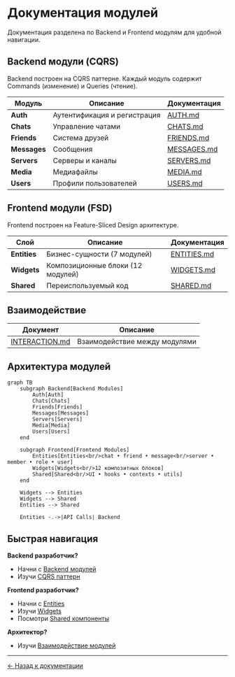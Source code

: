 # Документация модулей

Документация разделена по Backend и Frontend модулям для удобной навигации.

## Backend модули (CQRS)

Backend построен на CQRS паттерне. Каждый модуль содержит Commands (изменение) и Queries (чтение).

| Модуль | Описание | Документация |
|--------|----------|--------------|
| **Auth** | Аутентификация и регистрация | [AUTH.md](./backend/AUTH.md) |
| **Chats** | Управление чатами | [CHATS.md](./backend/CHATS.md) |
| **Friends** | Система друзей | [FRIENDS.md](./backend/FRIENDS.md) |
| **Messages** | Сообщения | [MESSAGES.md](./backend/MESSAGES.md) |
| **Servers** | Серверы и каналы | [SERVERS.md](./backend/SERVERS.md) |
| **Media** | Медиафайлы | [MEDIA.md](./backend/MEDIA.md) |
| **Users** | Профили пользователей | [USERS.md](./backend/USERS.md) |

## Frontend модули (FSD)

Frontend построен на Feature-Sliced Design архитектуре.

| Слой | Описание | Документация |
|------|----------|--------------|
| **Entities** | Бизнес-сущности (7 модулей) | [ENTITIES.md](./frontend/ENTITIES.md) |
| **Widgets** | Композиционные блоки (12 модулей) | [WIDGETS.md](./frontend/WIDGETS.md) |
| **Shared** | Переиспользуемый код | [SHARED.md](./frontend/SHARED.md) |

## Взаимодействие

| Документ | Описание |
|----------|----------|
| [INTERACTION.md](./INTERACTION.md) | Взаимодействие между модулями |

## Архитектура модулей

```mermaid
graph TB
    subgraph Backend[Backend Modules]
        Auth[Auth]
        Chats[Chats]
        Friends[Friends]
        Messages[Messages]
        Servers[Servers]
        Media[Media]
        Users[Users]
    end
    
    subgraph Frontend[Frontend Modules]
        Entities[Entities<br/>chat • friend • message<br/>server • member • role • user]
        Widgets[Widgets<br/>12 композитных блоков]
        Shared[Shared<br/>UI • hooks • contexts • utils]
    end
    
    Widgets --> Entities
    Widgets --> Shared
    Entities --> Shared
    
    Entities -.->|API Calls| Backend
```

## Быстрая навигация

**Backend разработчик?**
- Начни с [Backend модулей](./backend/)
- Изучи [CQRS паттерн](./INTERACTION.md#backend-commandquery-flow)

**Frontend разработчик?**
- Начни с [Entities](./frontend/ENTITIES.md)
- Изучи [Widgets](./frontend/WIDGETS.md)
- Посмотри [Shared компоненты](./frontend/SHARED.md)

**Архитектор?**
- Изучи [Взаимодействие модулей](./INTERACTION.md)

---

[← Назад к документации](../README.md)
























